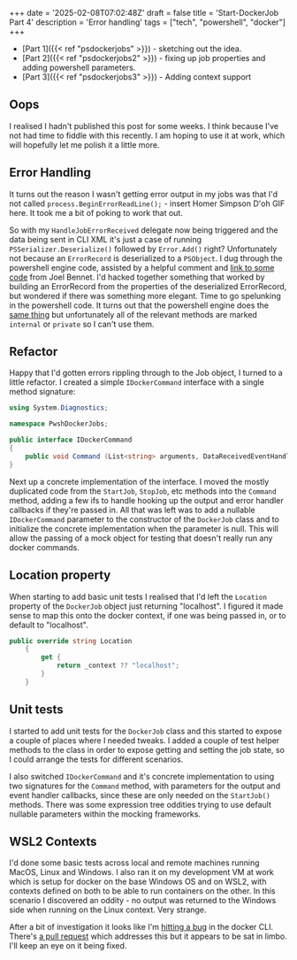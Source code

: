 +++
date = '2025-02-08T07:02:48Z'
draft = false
title = 'Start-DockerJob Part 4'
description = 'Error handling'
tags = ["tech", "powershell", "docker"]
+++

* [Part 1]({{< ref "psdockerjobs" >}}) - sketching out the idea.
* [Part 2]({{< ref "psdockerjobs2" >}}) - fixing up job properties and adding powershell parameters.
* [Part 3]({{< ref "psdockerjobs3" >}}) - Adding context support

## Oops

I realised I hadn't published this post for some weeks. I think because I've not had time to fiddle with this recently. I am hoping to use it at work, which will hopefully let me polish it a little more.

## Error Handling

It turns out the reason I wasn't getting error output in my jobs was that I'd not called `process.BeginErrorReadLine();` - insert Homer Simpson D'oh GIF here. It took me a bit of poking to work that out.

So with my `HandleJobErrorReceived` delegate now being triggered and the data being sent in CLI XML it's just a case of running `PSSerializer.Deserialize()` followed by `Error.Add()` right? Unfortunately not because an `ErrorRecord` is deserialized to a `PSObject`. I dug through the powershell engine code, assisted by a helpful comment and [link to some code](https://github.com/Jaykul/Information/blob/master/Source/Classes/DateTimeOffsetConverter.ps1) from Joel Bennet. I'd hacked together something that worked by building an ErrorRecord from the properties of the deserialized ErrorRecord, but wondered if there was something more elegant. Time to go spelunking in the powershell code. It turns out that the powershell engine does the [same thing](https://github.com/PowerShell/PowerShell/blob/172d0b4d8a7d3c69147b1e6ac149fdaf406d9be3/src/System.Management.Automation/engine/ErrorPackage.cs#L1285) but unfortunately all of the relevant methods are marked `internal` or `private` so I can't use them.

## Refactor

Happy that I'd gotten errors rippling through to the Job object, I turned to a little refactor. I created a simple `IDockerCommand` interface with a single method signature:

```csharp
using System.Diagnostics;

namespace PwshDockerJobs;

public interface IDockerCommand
{
    public void Command (List<string> arguments, DataReceivedEventHandler? outputHandler = null, DataReceivedEventHandler? errorHandler = null);
}
```

Next up a concrete implementation of the interface. I moved the mostly duplicated code from the `StartJob`, `StopJob`, etc methods into the `Command` method, adding a few ifs to handle hooking up the output and error handler callbacks if they're passed in. All that was left was to add a nullable `IDockerCommand` parameter to the constructor of the `DockerJob` class and to initialize the concrete implementation when the parameter is null. This will allow the passing of a mock object for testing that doesn't really run any docker commands. 

## Location property

When starting to add basic unit tests I realised that I'd left the `Location` property of the `DockerJob` object just returning "localhost". I figured it made sense to map this onto the docker context, if one was being passed in, or to default to "localhost".

```csharp
public override string Location 
    {
        get {
            return _context ?? "localhost";
        }
    }
```

## Unit tests

I started to add unit tests for the `DockerJob` class and this started to expose a couple of places where I needed tweaks. I added a couple of test helper methods to the class in order to expose getting and setting the job state, so I could arrange the tests for different scenarios. 

I also switched `IDockerCommand` and it's concrete implementation to using two signatures for the `Command` method, with parameters for the output and event handler callbacks, since these are only needed on the `StartJob()` methods. There was some expression tree oddities trying to use default nullable parameters within the mocking frameworks.

## WSL2 Contexts

I'd done some basic tests across local and remote machines running MacOS, Linux and Windows. I also ran it on my development VM at work which is setup for docker on the base Windows OS and on WSL2, with contexts defined on both to be able to run containers on the other. In this scenario I discovered an oddity - no output was returned to the Windows side when running on the Linux context. Very strange. 

After a bit of investigation it looks like I'm [hitting a bug](https://github.com/docker/cli/issues/3586) in the docker CLI. There's [a pull request](https://github.com/docker/cli/pull/4548) which addresses this but it appears to be sat in limbo. I'll keep an eye on it being fixed. 

